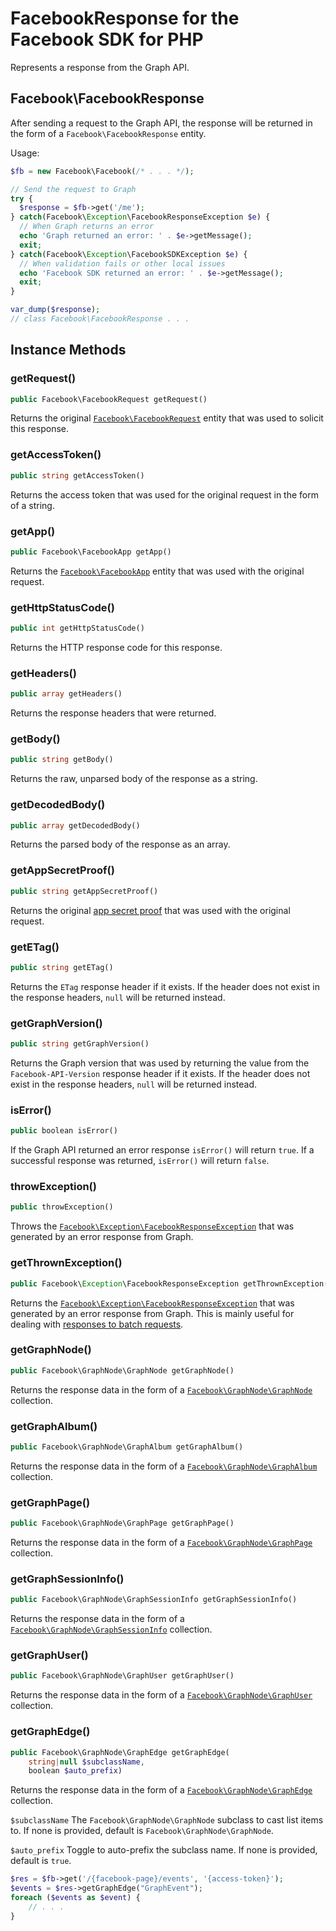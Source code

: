 # FacebookResponse for the Facebook SDK for PHP

Represents a response from the Graph API.

## Facebook\FacebookResponse

After sending a request to the Graph API, the response will be returned in the form of a `Facebook\FacebookResponse` entity.

Usage:

```php
$fb = new Facebook\Facebook(/* . . . */);

// Send the request to Graph
try {
  $response = $fb->get('/me');
} catch(Facebook\Exception\FacebookResponseException $e) {
  // When Graph returns an error
  echo 'Graph returned an error: ' . $e->getMessage();
  exit;
} catch(Facebook\Exception\FacebookSDKException $e) {
  // When validation fails or other local issues
  echo 'Facebook SDK returned an error: ' . $e->getMessage();
  exit;
}

var_dump($response);
// class Facebook\FacebookResponse . . .
```

## Instance Methods

### getRequest()
```php
public Facebook\FacebookRequest getRequest()
```
Returns the original [`Facebook\FacebookRequest`](FacebookRequest.md) entity that was used to solicit this response.

### getAccessToken()
```php
public string getAccessToken()
```
Returns the access token that was used for the original request in the form of a string.

### getApp()
```php
public Facebook\FacebookApp getApp()
```
Returns the [`Facebook\FacebookApp`](FacebookApp.md) entity that was used with the original request.

### getHttpStatusCode()
```php
public int getHttpStatusCode()
```
Returns the HTTP response code for this response.

### getHeaders()
```php
public array getHeaders()
```
Returns the response headers that were returned.

### getBody()
```php
public string getBody()
```
Returns the raw, unparsed body of the response as a string.

### getDecodedBody()
```php
public array getDecodedBody()
```
Returns the parsed body of the response as an array.

### getAppSecretProof()
```php
public string getAppSecretProof()
```
Returns the original [app secret proof](https://developers.facebook.com/docs/graph-api/securing-requests/#appsecret_proof) that was used with the original request.

### getETag()
```php
public string getETag()
```
Returns the `ETag` response header if it exists. If the header does not exist in the response headers, `null` will be returned instead.

### getGraphVersion()
```php
public string getGraphVersion()
```
Returns the Graph version that was used by returning the value from the `Facebook-API-Version` response header if it exists. If the header does not exist in the response headers, `null` will be returned instead.

### isError()
```php
public boolean isError()
```
If the Graph API returned an error response `isError()` will return `true`. If a successful response was returned, `isError()` will return `false`.

### throwException()
```php
public throwException()
```
Throws the [`Facebook\Exception\FacebookResponseException`](FacebookResponseException.md) that was generated by an error response from Graph.

### getThrownException()
```php
public Facebook\Exception\FacebookResponseException getThrownException()
```
Returns the [`Facebook\Exception\FacebookResponseException`](FacebookResponseException.md) that was generated by an error response from Graph. This is mainly useful for dealing with [responses to batch requests](FacebookBatchResponse.md).

### getGraphNode()
```php
public Facebook\GraphNode\GraphNode getGraphNode()
```
Returns the response data in the form of a [`Facebook\GraphNode\GraphNode`](GraphNode.md) collection.

### getGraphAlbum()
```php
public Facebook\GraphNode\GraphAlbum getGraphAlbum()
```
Returns the response data in the form of a [`Facebook\GraphNode\GraphAlbum`](GraphNode.md#graphalbum-instance-methods) collection.

### getGraphPage()
```php
public Facebook\GraphNode\GraphPage getGraphPage()
```
Returns the response data in the form of a [`Facebook\GraphNode\GraphPage`](GraphNode.md#graphpage-instance-methods) collection.

### getGraphSessionInfo()
```php
public Facebook\GraphNode\GraphSessionInfo getGraphSessionInfo()
```
Returns the response data in the form of a [`Facebook\GraphNode\GraphSessionInfo`](GraphNode.md) collection.

### getGraphUser()
```php
public Facebook\GraphNode\GraphUser getGraphUser()
```
Returns the response data in the form of a [`Facebook\GraphNode\GraphUser`](GraphNode.md#graphuser-instance-methods) collection.

### getGraphEdge()
```php
public Facebook\GraphNode\GraphEdge getGraphEdge(
	string|null $subclassName,
	boolean $auto_prefix)
```
Returns the response data in the form of a [`Facebook\GraphNode\GraphEdge`](GraphEdge.md) collection.

`$subclassName`
The `Facebook\GraphNode\GraphNode` subclass to cast list items to. If none is provided, default is `Facebook\GraphNode\GraphNode`.

`$auto_prefix`
Toggle to auto-prefix the subclass name. If none is provided, default is `true`.

```php
$res = $fb->get('/{facebook-page}/events', '{access-token}');
$events = $res->getGraphEdge("GraphEvent");
foreach ($events as $event) {
	// . . .
}
```
